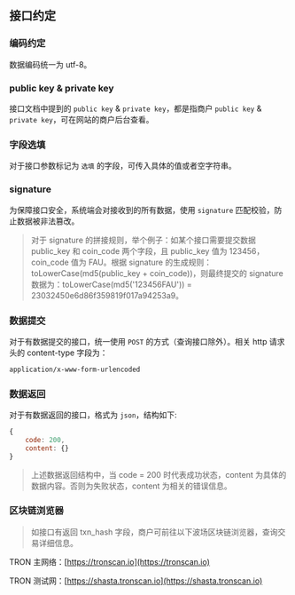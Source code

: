 ## 接口约定

### 编码约定

数据编码统一为 utf-8。

### public key & private key

接口文档中提到的 ```public key``` & ```private key```，都是指商户 ```public key``` & ```private key```，可在网站的商户后台查看。

### 字段选填

对于接口参数标记为 ```选填``` 的字段，可传入具体的值或者空字符串。

### signature

为保障接口安全，系统端会对接收到的所有数据，使用 ```signature``` 匹配校验，防止数据被非法篡改。

> 对于 signature 的拼接规则，举个例子：如某个接口需要提交数据 public_key 和 coin_code 两个字段，且 public_key 值为 123456，coin_code 值为 FAU。根据 signature 的生成规则：toLowerCase(md5(public_key + coin_code))，则最终提交的 signature 数据为：toLowerCase(md5('123456FAU')) = 23032450e6d86f359819f017a94253a9。

### 数据提交
对于有数据提交的接口，统一使用 ```POST``` 的方式（查询接口除外）。相关 http 请求头的 content-type 字段为：
```bash
application/x-www-form-urlencoded
```
    
### 数据返回

对于有数据返回的接口，格式为 ```json```，结构如下:
```javascript
{
    code: 200,
    content: {}
}
```

> 上述数据返回结构中，当 code = 200 时代表成功状态，content 为具体的数据内容。否则为失败状态，content 为相关的错误信息。

### 区块链浏览器

> 如接口有返回 txn_hash 字段，商户可前往以下波场区块链浏览器，查询交易详细信息。

TRON 主网络：[https://tronscan.io](https://tronscan.io)

TRON 测试网：[https://shasta.tronscan.io](https://shasta.tronscan.io)
